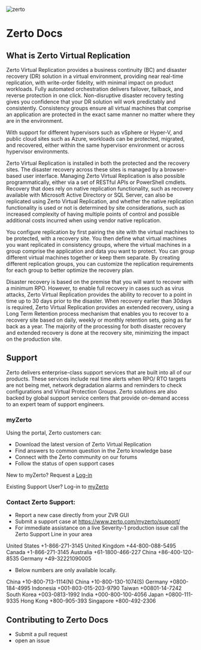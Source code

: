 ![zerto](./zplanner.png)
# Zerto Docs

## What is Zerto Virtual Replication

Zerto Virtual Replication provides a business continuity (BC) and disaster recovery (DR) solution in a virtual environment, providing near real-time replication, with write-order fidelity, with minimal impact on product workloads. Fully automated orchestration delivers failover, failback, and reverse protection in one click. Non-disruptive disaster recovery testing gives you confidence that your DR solution will work predictably and consistently. Consistency groups ensure all virtual machines that comprise an application are protected in the exact same manner no matter where they are in the environment. 

With support for different hypervisors such as vSphere or Hyper-V, and public cloud sites such as Azure, workloads can be protected, migrated, and recovered, either within the same hypervisor environment or across hypervisor environments. 

Zerto Virtual Replication is installed in both the protected and the recovery sites. The disaster recovery across these sites is managed by a browser-based user interface. Managing Zerto Virtual Replication is also possible programmatically, either via a set of RESTful APIs or PowerShell cmdlets. Recovery that does rely on native replication functionality, such as recovery available with Microsoft Active Directory or SQL Server, can also be replicated using Zerto Virtual Replication, and whether the native replication functionality is used or not is determined by site considerations, such as increased complexity of having multiple points of control and possible additional costs incurred when using vendor native replication.

You configure replication by first pairing the site with the virtual machines to be protected, with a recovery site. You then define what virtual machines you want replicated in consistency groups, where the virtual machines in a group comprise the application and data you want to protect. You can group different virtual machines together or keep them separate. By creating different replication groups, you can customize the replication requirements for each group to better optimize the recovery plan.

Disaster recovery is based on the premise that you will want to recover with a minimum RPO. However, to enable full recovery in cases such as virus attacks, Zerto Virtual Replication provides the ability to recover to a point in time up to 30 days prior to the disaster. When recovery earlier than 30days is required, Zerto Virtual Replication provides an extended recovery, using a Long Term Retention process mechanism that enables you to recover to a recovery site based on daily, weekly or monthly retention sets, going as far back as a year. The majority of the processing for both disaster recovery and extended recovery is done at the recovery site, minimizing the impact on the production site.

## Support

Zerto delivers enterprise-class support services that are built into all of our products. These services include real time alerts when RPO/ RTO targets are not being met, network degradation alarms and reminders to check configurations and Virtual Protection Groups. Zerto solutions are also backed by global support service centers that provide on-demand access to an expert team of support engineers.

### myZerto
Using the portal, Zerto customers can:

- Download the latest version of Zerto Virtual Replication
- Find answers to common question in the Zerto knowledge base
- Connect with the Zerto community on our forums
- Follow the status of open support cases

New to myZerto?
Request a [Log-in](https://www.zerto.com/myzerto/login-request/)

Existing Support User?
Log-in to [myZerto](https://www.zerto.com/myzerto/)

### Contact Zerto Support:

- Report a new case directly from your ZVR GUI
- Submit a support case at https://www.zerto.com/myzerto/support/
- For immediate assistance on a live Severity-1 production issue call the Zerto Support Line in your area

United States +1-866-271-3145
United Kingdom +44-800-088-5495
Canada +1-866-271-3145
Australia +61-1800-466-227
China +86-400-120-8535
Germany +49-32221090005

* Below numbers are only available locally.

China +10-800-713-1114(N)
China +10-800-130-1074(S)
Germany +0800-184-4995
Indonesia +001-803-015-203-9790
Taiwan +00801-14-7242
South Korea +003-0813-1992
India +000-800-100-4056
Japan +0800-111-9335
Hong Kong +800-905-393
Singapore +800-492-2306

## Contributing to Zerto Docs

* Submit a pull request
* open an issue